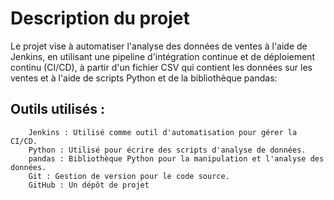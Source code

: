 # Description du projet
Le projet vise à automatiser l'analyse des données de ventes à l'aide de Jenkins, en utilisant une pipeline d'intégration continue et de déploiement continu (CI/CD), à partir d'un fichier CSV  qui contient les données sur les ventes et à l'aide de scripts Python et de la bibliothèque pandas:

## Outils utilisés :
        Jenkins : Utilisé comme outil d'automatisation pour gérer la CI/CD.
        Python : Utilisé pour écrire des scripts d'analyse de données.
        pandas : Bibliothèque Python pour la manipulation et l'analyse des données.
        Git : Gestion de version pour le code source.
        GitHub : Un dépôt de projet
        
